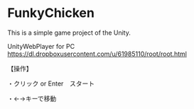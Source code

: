 FunkyChicken
=============

This is a simple game project of the Unity.

UnityWebPlayer for PC
https://dl.dropboxusercontent.com/u/61985110/root/root.html

【操作】

・クリック or Enter　スタート

・←→キーで移動
